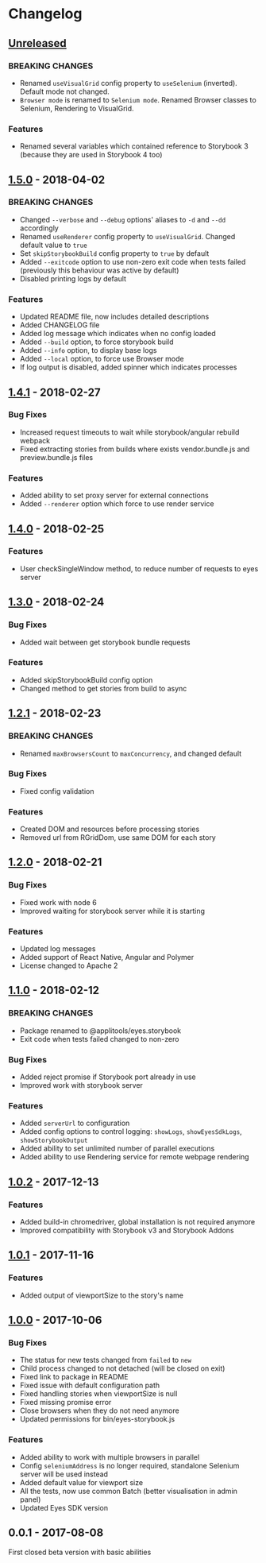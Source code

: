 # Changelog

## [Unreleased](https://github.com/applitools/eyes.storybook/compare/v1.5.0...HEAD)
### BREAKING CHANGES
- Renamed `useVisualGrid` config property to `useSelenium` (inverted). Default mode not changed.
- `Browser mode` is renamed to `Selenium mode`. Renamed Browser classes to Selenium, Rendering to VisualGrid.

### Features
- Renamed several variables which contained reference to Storybook 3 (because they are used in Storybook 4 too)

## [1.5.0](https://github.com/applitools/eyes.storybook/compare/v1.4.1...v1.5.0) - 2018-04-02
### BREAKING CHANGES
- Changed `--verbose` and `--debug` options' aliases to `-d` and `--dd` accordingly
- Renamed `useRenderer` config property to `useVisualGrid`. Changed default value to `true`
- Set `skipStorybookBuild` config property to `true` by default
- Added `--exitcode` option to use non-zero exit code when tests failed (previously this behaviour was active by default)
- Disabled printing logs by default

### Features
- Updated README file, now includes detailed descriptions
- Added CHANGELOG file
- Added log message which indicates when no config loaded
- Added `--build` option, to force storybook build 
- Added `--info` option, to display base logs
- Added `--local` option, to force use Browser mode
- If log output is disabled, added spinner which indicates processes

## [1.4.1](https://github.com/applitools/eyes.storybook/compare/v1.4.0...v1.4.1) - 2018-02-27
### Bug Fixes
- Increased request timeouts to wait while storybook/angular rebuild webpack
- Fixed extracting stories from builds where exists vendor.bundle.js and preview.bundle.js files 

### Features
- Added ability to set proxy server for external connections
- Added `--renderer` option which force to use render service

## [1.4.0](https://github.com/applitools/eyes.storybook/compare/v1.3.0...v1.4.0) - 2018-02-25
### Features
- User checkSingleWindow method, to reduce number of requests to eyes server

## [1.3.0](https://github.com/applitools/eyes.storybook/compare/v1.2.1...v1.3.0) - 2018-02-24
### Bug Fixes
- Added wait between get storybook bundle requests

### Features
- Added skipStorybookBuild config option
- Changed method to get stories from build to async

## [1.2.1](https://github.com/applitools/eyes.storybook/compare/v1.2.0...v1.2.1) - 2018-02-23
### BREAKING CHANGES
- Renamed `maxBrowsersCount` to `maxConcurrency`, and changed default

### Bug Fixes
- Fixed config validation

### Features
- Created DOM and resources before processing stories
- Removed url from RGridDom, use same DOM for each story

## [1.2.0](https://github.com/applitools/eyes.storybook/compare/v1.1.0...v1.2.0) - 2018-02-21
### Bug Fixes
- Fixed work with node 6
- Improved waiting for storybook server while it is starting

### Features
- Updated log messages
- Added support of React Native, Angular and Polymer
- License changed to Apache 2

## [1.1.0](https://github.com/applitools/eyes.storybook/compare/v1.0.2...v1.1.0) - 2018-02-12
### BREAKING CHANGES
- Package renamed to @applitools/eyes.storybook
- Exit code when tests failed changed to non-zero

### Bug Fixes
- Added reject promise if Storybook port already in use
- Improved work with storybook server

### Features
- Added `serverUrl` to configuration
- Added config options to control logging: `showLogs`, `showEyesSdkLogs`, `showStorybookOutput`
- Added ability to set unlimited number of parallel executions
- Added ability to use Rendering service for remote webpage rendering

## [1.0.2](https://github.com/applitools/eyes.storybook/compare/v1.0.1...v1.0.2) - 2017-12-13
### Features
- Added build-in chromedriver, global installation is not required anymore
- Improved compatibility with Storybook v3 and Storybook Addons

## [1.0.1](https://github.com/applitools/eyes.storybook/compare/v1.0.0...v1.0.1) - 2017-11-16
### Features
- Added output of viewportSize to the story's name

## [1.0.0](https://github.com/applitools/eyes.storybook/compare/v0.0.1...v1.0.0) - 2017-10-06
### Bug Fixes
- The status for new tests changed from `failed` to `new`
- Child process changed to not detached (will be closed on exit)
- Fixed link to package in README
- Fixed issue with default configuration path
- Fixed handling stories when viewportSize is null
- Fixed missing promise error
- Close browsers when they do not need anymore
- Updated permissions for bin/eyes-storybook.js

### Features
- Added ability to work with multiple browsers in parallel
- Config `seleniumAddress` is no longer required, standalone Selenium server will be used instead
- Added default value for viewport size
- All the tests, now use common Batch (better visualisation in admin panel)
- Updated Eyes SDK version

## 0.0.1 - 2017-08-08
First closed beta version with basic abilities
